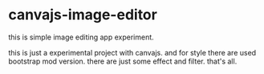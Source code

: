 # canvajs-image-editor
this is simple image editing app experiment.

this is just a experimental project with canvajs.
and for style  there are used bootstrap mod version.
there are just some effect and filter. that's all.
